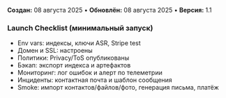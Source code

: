 **Создан:** 08 августа 2025 • **Обновлён:** 08 августа 2025 • **Версия:** 1.1

### Launch Checklist (минимальный запуск)

- Env vars: индексы, ключи ASR, Stripe test
- Домен и SSL: настроены
- Политики: Privacy/ToS опубликованы
- Бэкап: экспорт индекса и артефактов
- Мониторинг: лог ошибок и алерт по телеметрии
- Инциденты: контактная почта и шаблон сообщения
- Smoke: импорт контактов/файлов/фото, генерация письма, платёж
